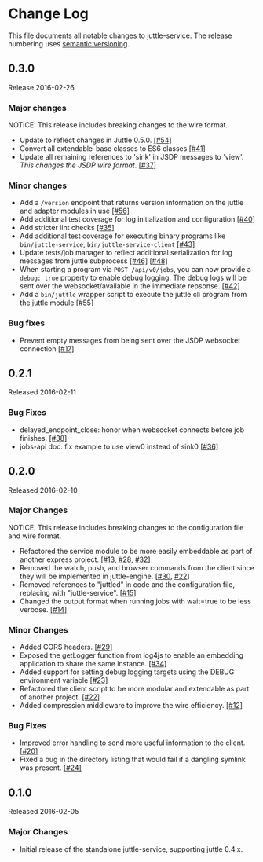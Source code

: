 # Change Log
This file documents all notable changes to juttle-service. The release numbering uses [semantic versioning](http://semver.org).

## 0.3.0
Release 2016-02-26

### Major changes
NOTICE: This release includes breaking changes to the wire format.
- Update to reflect changes in Juttle 0.5.0. [[#54]](https://github.com/juttle/juttle-service/pull/54)
- Convert all extendable-base classes to ES6 classes [[#41]](https://github.com/juttle/juttle-service/pull/41)
- Update all remaining references to 'sink' in JSDP messages to 'view'. *This changes the JSDP wire format*. [[#37]](https://github.com/juttle/juttle-service/issues/37)

### Minor changes
- Add a `/version` endpoint that returns version information on the juttle and adapter modules in use [[#56]](https://github.com/juttle/juttle-service/pull/56)
- Add additional test coverage for log initialization and configuration [[#40]](https://github.com/juttle/juttle-service/pull/40)
- Add stricter lint checks [[#35]](https://github.com/juttle/juttle-service/pull/35)
- Add additional test coverage for executing binary programs like `bin/juttle-service`, `bin/juttle-service-client` [[#43]](https://github.com/juttle/juttle-service/pull/43)
- Update tests/job manager to reflect additional serialization for log messages from juttle subprocess [[#46]](https://github.com/juttle/juttle-service/pull/46) [[#48]](https://github.com/juttle/juttle-service/pull/48)
- When starting a program via `POST /api/v0/jobs`, you can now provide a `debug: true` property to enable debug logging. The debug logs will be sent over the websocket/available in the immediate repsonse. [[#42]](https://github.com/juttle/juttle-service/issues/42)
- Add a `bin/juttle` wrapper script to execute the juttle cli program from the juttle module [[#55]](https://github.com/juttle/juttle-service/pull/55)

### Bug fixes
- Prevent empty messages from being sent over the JSDP websocket connection [[#17]](https://github.com/juttle/juttle-service/issues/17)

## 0.2.1
Released 2016-02-11

### Bug Fixes
- delayed_endpoint_close: honor when websocket connects before job finishes. [[#38]](https://github.com/juttle/juttle-service/pull/38)
- jobs-api doc: fix example to use view0 instead of sink0 [[#36]](https://github.com/juttle/juttle-service/issues/36)

## 0.2.0
Released 2016-02-10

### Major Changes
NOTICE: This release includes breaking changes to the configuration file and wire format.

- Refactored the service module to be more easily embeddable as part of another express project. [[#13](https://github.com/juttle/juttle-service/pull/13), [#28](https://github.com/juttle/juttle-service/pull/28),
[#32](https://github.com/juttle/juttle-service/pull/32)]
- Removed the watch, push, and browser commands from the client since they will be implemented in juttle-engine. [[#30](https://github.com/juttle/juttle-service/pull/30),
[#22](https://github.com/juttle/juttle-service/pull/22)]
- Removed references to "juttled" in code and the configuration file, replacing with "juttle-service". [[#15]](https://github.com/juttle/juttle-service/pull/15)
- Changed the output format when running jobs with wait=true to be less verbose. [[#14]](https://github.com/juttle/juttle-service/pull/14)

### Minor Changes
- Added CORS headers. [[#29]](https://github.com/juttle/juttle-service/pull/29)
- Exposed the getLogger function from log4js to enable an embedding application to share the same instance. [[#34]](https://github.com/juttle/juttle-service/pull/34)
- Added support for setting debug logging targets using the DEBUG environment variable [[#23]](https://github.com/juttle/juttle-service/issues/23)
- Refactored the client script to be more modular and extendable as part of another project. [[#22]](https://github.com/juttle/juttle-service/pull/22)
- Added compression middleware to improve the wire efficiency. [[#12]](https://github.com/juttle/juttle-service/pull/12)

### Bug Fixes
- Improved error handling to send more useful information to the client. [[#20]](https://github.com/juttle/juttle-service/pull/20)
- Fixed a bug in the directory listing that would fail if a dangling symlink was present. [[#24]](https://github.com/juttle/juttle-service/issues/24)

## 0.1.0
Released 2016-02-05

### Major Changes
- Initial release of the standalone juttle-service, supporting juttle 0.4.x.
